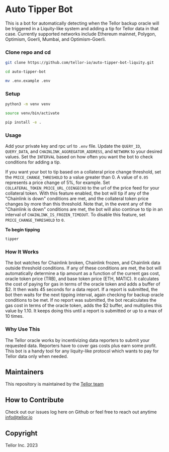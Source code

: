 # Auto Tipper Bot

This is a bot for automatically detecting when the Tellor backup oracle will be triggered in a Liquity-like system and adding a tip for Tellor data in that case. Currently supported networks include Ethereum mainnet, Polygon, Optimism, Goerli, Mumbai, and Optimism-Goerli.

### Clone repo and cd
```sh
git clone https://github.com/tellor-io/auto-tipper-bot-liquity.git
```
```sh
cd auto-tipper-bot
```
```sh
mv .env.example .env
```

### Setup

```sh
python3 -m venv venv
```
```sh
source venv/bin/activate
```

```sh
pip install -e .
```

### Usage
Add your private key and rpc url to `.env` file. Update the `QUERY_ID`, `QUERY_DATA`, and `CHAINLINK_AGGREGATOR_ADDRESS`, and `NETWORK` to your desired values. Set the `INTERVAL` based on how often you want the bot to check conditions for adding a tip. 

If you want your bot to tip based on a collateral price change threshold, set the `PRICE_CHANGE_THRESHOLD` to a value greater than 0. A value of `0.05` represents a price change of 5%, for example. Set `COLLATERAL_TOKEN_PRICE_URL_COINGECKO` to the url of the price feed for your collateral token. With this feature enabled, the bot will tip if any of the "Chainlink is down" conditions are met, and the collateral token price changes by more than this threshold. Note that, in the event any of the "Chainlink is down" conditions are met, the bot will also continue to tip in an interval of `CHAINLINK_IS_FROZEN_TIMEOUT`. To disable this feature, set `PRICE_CHANGE_THRESHOLD` to `0`.

**To begin tipping**
```sh
tipper
```

### How It Works
The bot watches for Chainlink broken, Chainlink frozen, and Chainlink data outside threshold conditions. If any of these conditions are met, the bot will automatically determine a tip amount as a function of the current gas cost, oracle token price (TRB), and base token price (ETH, MATIC). It calculates the cost of paying for gas in terms of the oracle token and adds a buffer of $2. It then waits 45 seconds for a data report. If a report is submitted, the bot then waits for the next tipping interval, again checking for backup oracle conditions to be met. If no report was submitted, the bot recalculates the gas cost in terms of the oracle token, adds the $2 buffer, and multiplies this value by 1.10. It keeps doing this until a report is submitted or up to a max of 10 times.

### Why Use This
The Tellor oracle works by incentivizing data reporters to submit your requested data. Reporters have to cover gas costs plus earn some profit. This bot is a handy tool for any liquity-like protocol which wants to pay for Tellor data only when needed.

## Maintainers <a name="maintainers"> </a>
This repository is maintained by the [Tellor team](https://github.com/orgs/tellor-io/people)


## How to Contribute<a name="how2contribute"> </a>  

Check out our issues log here on Github or feel free to reach out anytime [info@tellor.io](mailto:info@tellor.io)

## Copyright

Tellor Inc. 2023